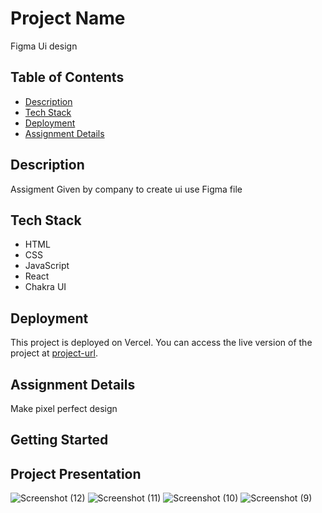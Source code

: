 # Project Name

Figma Ui design

## Table of Contents

- [Description](#description)
- [Tech Stack](#tech-stack)
- [Deployment](#deployment)
- [Assignment Details](#assignment-details)


## Description

Assigment Given by company to create ui use Figma file

## Tech Stack

- HTML
- CSS
- JavaScript
- React
- Chakra UI

## Deployment

This project is deployed on Vercel. You can access the live version of the project at [project-url](https://figma-design-pi.vercel.app/).

## Assignment Details

Make pixel perfect design

## Getting Started

## Project Presentation
![Screenshot (12)](https://github.com/Prashantrathour/figmaAssignment/assets/112960345/7340ed87-edb9-4624-b146-2e1ceccea42d)
![Screenshot (11)](https://github.com/Prashantrathour/figmaAssignment/assets/112960345/c941c307-b6a9-4491-a249-c40245fe68fb)
![Screenshot (10)](https://github.com/Prashantrathour/figmaAssignment/assets/112960345/fa2a560d-8ca3-4e64-bc2b-cad02ed43b00)
![Screenshot (9)](https://github.com/Prashantrathour/figmaAssignment/assets/112960345/7ee59e64-8f5b-4cdd-98ef-2fbbd3b13825)




